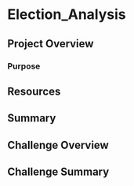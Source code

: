 # Election_Analysis

## Project Overview

### Purpose

## Resources

## Summary

## Challenge Overview

## Challenge Summary
